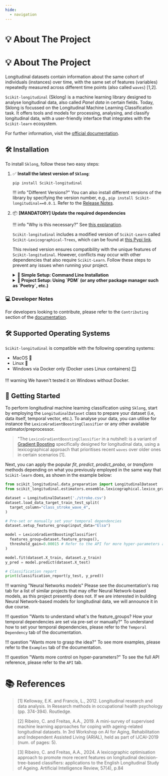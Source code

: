 ```yaml
---
hide:
  - navigation
---
```


# 💡 About The Project
# 💡 About The Project

Longitudinal datasets contain information about the same cohort of individuals (instances) over time, 
with the same set of features (variables) repeatedly measured across different time points 
(also called `waves`) [1,2].

`Scikit-longitudinal` (Sklong) is a machine learning library designed to analyse
longitudinal data, also called _Panel data_ in certain fields. Today, Sklong is focussed on the Longitudinal Machine Learning Classification task.
It offers tools and models for processing, analysing, 
and classify longitudinal data, with a user-friendly interface that 
integrates with the `Scikit-learn` ecosystem.

For further information, visit the [official documentation](https://simonprovost.github.io/scikit-longitudinal/).

## 🛠️ Installation

To install `Sklong`, follow these two easy steps:

1. ✅ **Install the latest version of `Sklong`**:

    ```shell
    pip install Scikit-longitudinal
    ```
    !!! info "Different Versions?"
        You can also install different versions of the library by specifying the version number, e.g., `pip install Scikit-longitudinal==0.0.1`. 
        Refer to the [Release Notes](https://github.com/simonprovost/scikit-longitudinal/releases).

2. 📦 **[MANDATORY] Update the required dependencies**

    !!! info "Why is this necessary?"
        See [this explanation](https://github.com/pdm-project/pdm/issues/1316#issuecomment-2106457708).

    `Scikit-longitudinal` includes a modified version of `Scikit-Learn` called `Scikit-Lexicographical-Trees`, which can be found at [this Pypi link](https://pypi.org/project/scikit-lexicographical-trees/).

    This revised version ensures compatibility with the unique features of `Scikit-longitudinal`. However, conflicts may occur with other dependencies that also require `Scikit-Learn`. Follow these steps to prevent any issues when running your project.

    <details>
    <summary><strong>🫵 Simple Setup: Command Line Installation</strong></summary>

    If you want to try `Sklong` in a simple environment without a proper `pyproject.toml` file (such as using `Poetry`, `PDM`, etc.), run the following command:

    ```shell
    pip uninstall scikit-learn && pip install scikit-lexicographical-trees
    ```
    </details>

    <details>
    <summary><strong>🫵 Project Setup: Using `PDM` (or any other package manager such as `Poetry`, etc.)</strong></summary>

    If you have a project managed by `PDM`, or any other package manager, the example below demonstrates `PDM`. The process is similar for `Poetry` and others. Consult their documentation for instructions on excluding a package.

    To prevent dependency conflicts, you can exclude `Scikit-Learn` by adding the following configuration to your `pyproject.toml` file:

    ```toml
    [tool.pdm.resolution]
    excludes = ["scikit-learn"]
    ```

    *This exclusion ensures `Scikit-Lexicographical-Trees` (used as `Scikit-Learn`) is used seamlessly within your project.*
    </details>

### 💻 Developer Notes

For developers looking to contribute, please refer to the `Contributing` section of the [documentation](https://simonprovost.github.io/scikit-longitudinal/).

## 🛠️ Supported Operating Systems

`Scikit-longitudinal` is compatible with the following operating systems:

- MacOS  
- Linux 🐧
- Windows via Docker only (Docker uses Linux containers) 🪟 

!!! warning
    We haven't tested it on Windows without Docker.

## 🚀 Getting Started

To perform longitudinal machine learning classification using `Sklong`, start by employing the
`LongitudinalDataset` class to prepare your dataset (i.e, data itself, temporal vector, etc.). To analyse your data, 
you can utilise for instance the `LexicoGradientBoostingClassifier` or any other available estimator/preprocessor. 

> "The `LexicoGradientBoostingClassifier` in a nutshell: is a variant of 
> [Gradient Boosting](https://scikit-learn.org/stable/modules/generated/sklearn.ensemble.GradientBoostingClassifier.html)
> specifically designed for longitudinal data, using a lexicographical approach that prioritises recent
> `waves` over older ones in certain scenarios [1].

Next, you can apply the popular _fit_, _predict_, _prodict_proba_, or _transform_
methods depending on what you previously employed in the same way that `Scikit-learn` does, as shown in the example below:

``` py
from scikit_longitudinal.data_preparation import LongitudinalDataset
from scikit_longitudinal.estimators.ensemble.lexicographical.lexico_gradient_boosting import LexicoGradientBoostingClassifier

dataset = LongitudinalDataset('./stroke.csv')
dataset.load_data_target_train_test_split(
  target_column="class_stroke_wave_4",
)

# Pre-set or manually set your temporal dependencies 
dataset.setup_features_group(input_data="Elsa")

model = LexicoGradientBoostingClassifier(
  features_group=dataset.feature_groups(),
  threshold_gain=0.00015 # Refer to the API for more hyper-parameters and their meaning
)

model.fit(dataset.X_train, dataset.y_train)
y_pred = model.predict(dataset.X_test)

# Classification report
print(classification_report(y_test, y_pred))
```

!!! warning "Neural Networks models"
    Please see the documentation's `FAQ` tab for a list of similar projects that may offer 
    Neural Network-based models, as this project presently does not. 
    If we are interested in building Neural Network-based models for longitudinal data, 
    we will announce it in due course.

!!! question "Wants to understand what's the feature_groups? How your temporal dependencies are set via pre-set or manually?"
    To understand how to set your temporal dependencies, please refer to the `Temporal Dependency` tab of the documentation.

!!! question "Wants more to grasp the idea?"
    To see more examples, please refer to the `Examples` tab of the documentation.

!!! question "Wants more control on hyper-parameters?"
    To see the full API reference, please refer to the `API` tab.

# 📚 References

> [1] Kelloway, E.K. and Francis, L., 2012. Longitudinal research and data analysis. In Research methods in occupational health psychology (pp. 374-394). Routledge.

> [2] Ribeiro, C. and Freitas, A.A., 2019. A mini-survey of supervised machine learning approaches for coping with ageing-related longitudinal datasets. In 3rd Workshop on AI for Aging, Rehabilitation and Independent Assisted Living (ARIAL), held as part of IJCAI-2019 (num. of pages: 5).

> [3] Ribeiro, C. and Freitas, A.A., 2024. A lexicographic optimisation approach to promote more recent 
features on longitudinal decision-tree-based classifiers: applications to the English Longitudinal Study 
of Ageing. Artificial Intelligence Review, 57(4), p.84
